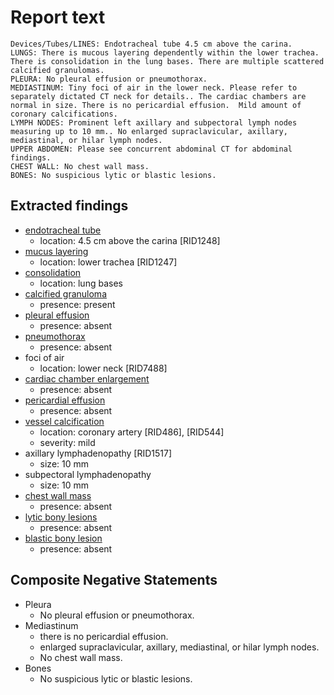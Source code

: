 # Report text

```text
Devices/Tubes/LINES: Endotracheal tube 4.5 cm above the carina.
LUNGS: There is mucous layering dependently within the lower trachea. There is consolidation in the lung bases. There are multiple scattered calcified granulomas.
PLEURA: No pleural effusion or pneumothorax.
MEDIASTINUM: Tiny foci of air in the lower neck. Please refer to separately dictated CT neck for details.. The cardiac chambers are normal in size. There is no pericardial effusion.  Mild amount of coronary calcifications.
LYMPH NODES: Prominent left axillary and subpectoral lymph nodes measuring up to 10 mm.. No enlarged supraclavicular, axillary, mediastinal, or hilar lymph nodes.
UPPER ABDOMEN: Please see concurrent abdominal CT for abdominal findings.
CHEST WALL: No chest wall mass.
BONES: No suspicious lytic or blastic lesions.
```

## Extracted findings

- [endotracheal tube](../../definitions/upmedic/EndotrachealTube.cde.md)
  - location: 4.5 cm above the carina \[RID1248\]
- [mucus layering](../../definitions/hood/airway-mucus-plugging.json)
  - location: lower trachea \[RID1247\]
- [consolidation](../../definitions/smartreporting/consolidation.txt)
  - location: lung bases
- [calcified granuloma](../../definitions/hood/calcified-granuloma.json)
  - presence: present
- [pleural effusion](../../definitions/hood/pleural-effusion.json)
  - presence: absent
- [pneumothorax](../../definitions/hood/pneumothorax.json)
  - presence: absent
- foci of air
  - location: lower neck \[RID7488\]
- [cardiac chamber enlargement](../../definitions/upmedic/Cardiomegaly.cde.md)
  - presence: absent
- [pericardial effusion](../../definitions/hood/pericardial-effusion.json)
  - presence: absent
- [vessel calcification](../../definitions/nuance/coronary_artery_calcification.json)
  - location: coronary artery \[RID486\], \[RID544\]
  - severity: mild
- axillary lymphadenopathy \[RID1517\]
  - size: 10 mm
- subpectoral lymphadenopathy
  - size: 10 mm
- [chest wall mass](../../definitions/nuance/chest_wall_mass.json)  
  - presence: absent
- [lytic bony lesions](../../definitions/hood/lytic-lesion.md)
  - presence: absent
- [blastic bony lesion](../../definitions/hood/sclerotic-lesion.md)
  - presence: absent

## Composite Negative Statements

- Pleura
  - No pleural effusion or pneumothorax.
- Mediastinum
  - there is no pericardial effusion.
  - enlarged supraclavicular, axillary, mediastinal, or hilar lymph nodes.
  - No chest wall mass.
- Bones
  - No suspicious lytic or blastic lesions.
  